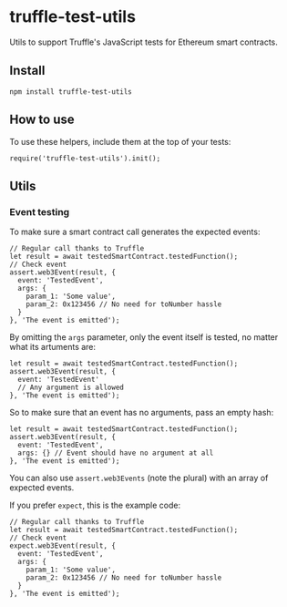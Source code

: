 # truffle-test-utils

Utils to support Truffle's JavaScript tests for Ethereum smart contracts.

## Install

    npm install truffle-test-utils

## How to use

To use these helpers, include them at the top of your tests:

    require('truffle-test-utils').init();

## Utils

### Event testing

To make sure a smart contract call generates the expected events:

    // Regular call thanks to Truffle
    let result = await testedSmartContract.testedFunction();
    // Check event
    assert.web3Event(result, {
      event: 'TestedEvent',
      args: {
        param_1: 'Some value',
        param_2: 0x123456 // No need for toNumber hassle
      }
    }, 'The event is emitted');

By omitting the `args` parameter, only the event itself is tested,
no matter what its artuments are:

    let result = await testedSmartContract.testedFunction();
    assert.web3Event(result, {
      event: 'TestedEvent'
      // Any argument is allowed
    }, 'The event is emitted');

So to make sure that an event has no arguments, pass an empty hash:

    let result = await testedSmartContract.testedFunction();
    assert.web3Event(result, {
      event: 'TestedEvent',
      args: {} // Event should have no argument at all
    }, 'The event is emitted');

You can also use `assert.web3Events` (note the plural) with an array of expected events.

If you prefer `expect`, this is the example code:

```
// Regular call thanks to Truffle
let result = await testedSmartContract.testedFunction();
// Check event
expect.web3Event(result, {
  event: 'TestedEvent',
  args: {
    param_1: 'Some value',
    param_2: 0x123456 // No need for toNumber hassle
  }
}, 'The event is emitted');
```
